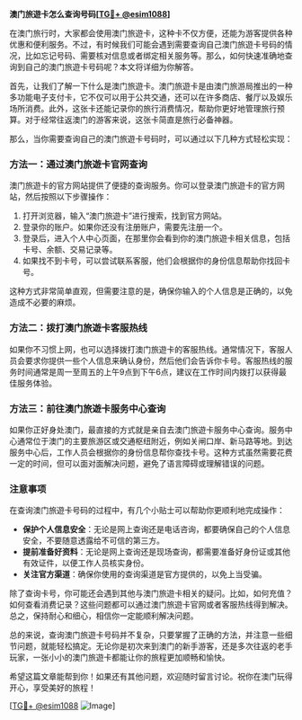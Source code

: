 **澳门旅遊卡怎么查询号码[[TG💪+ @esim1088](https://t.me/s/esim1088)]**

在澳门旅行时，大家都会使用澳门旅遊卡，这种卡不仅方便，还能为游客提供各种优惠和便利服务。不过，有时候我们可能会遇到需要查询自己澳门旅遊卡号码的情况，比如忘记号码、需要核对信息或者绑定相关服务等。那么，如何快速准确地查询到自己的澳门旅遊卡号码呢？本文将详细为你解答。

首先，让我们了解一下什么是澳门旅遊卡。澳门旅遊卡是由澳门旅游局推出的一种多功能电子支付卡，它不仅可以用于公共交通，还可以在许多商店、餐厅以及娱乐场所消费。此外，这张卡还能记录你的旅行消费情况，帮助你更好地管理旅行预算。对于经常往返澳门的游客来说，这张卡简直是旅行必备神器。

那么，当你需要查询自己的澳门旅遊卡号码时，可以通过以下几种方式轻松实现：

### 方法一：通过澳门旅遊卡官网查询

澳门旅遊卡的官方网站提供了便捷的查询服务。你可以登录澳门旅遊卡的官方网站，然后按照以下步骤操作：

1. 打开浏览器，输入“澳门旅遊卡”进行搜索，找到官方网站。
2. 登录你的账户。如果你还没有注册账户，需要先注册一个。
3. 登录后，进入个人中心页面，在那里你会看到你的澳门旅遊卡相关信息，包括卡号、余额、交易记录等。
4. 如果找不到卡号，可以尝试联系客服，他们会根据你的身份信息帮助你找回卡号。

这种方式非常简单直观，但需要注意的是，确保你输入的个人信息是正确的，以免造成不必要的麻烦。

### 方法二：拨打澳门旅遊卡客服热线

如果你不习惯上网，也可以选择拨打澳门旅遊卡的客服热线。通常情况下，客服人员会要求你提供一些个人信息来确认身份，然后他们会告诉你卡号。客服热线的服务时间通常是周一至周五的上午9点到下午6点，建议在工作时间内拨打以获得最佳服务体验。

### 方法三：前往澳门旅遊卡服务中心查询

如果你正好身处澳门，最直接的方式就是亲自去澳门旅遊卡服务中心查询。服务中心通常位于澳门的主要旅游区或交通枢纽附近，例如关闸口岸、新马路等地。到达服务中心后，工作人员会根据你的身份信息帮你查找卡号。这种方式虽然需要花费一定的时间，但可以面对面解决问题，避免了语言障碍或理解错误的问题。

### 注意事项

在查询澳门旅遊卡号码的过程中，有几个小贴士可以帮助你更顺利地完成操作：

- **保护个人信息安全**：无论是网上查询还是电话咨询，都要确保自己的个人信息安全，不要随意透露给不可信的第三方。
- **提前准备好资料**：无论是网上查询还是现场查询，都需要准备好身份证或其他有效证件，以便工作人员核实身份。
- **关注官方渠道**：确保你使用的查询渠道是官方提供的，以免上当受骗。

除了查询卡号，你可能还会遇到其他与澳门旅遊卡相关的疑问。比如，如何充值？如何查看消费记录？这些问题都可以通过澳门旅遊卡官网或者客服热线得到解决。总之，保持耐心和细心，相信你一定能顺利解决问题。

总的来说，查询澳门旅遊卡号码并不复杂，只要掌握了正确的方法，并注意一些细节问题，就能轻松搞定。无论你是初次来到澳门的新手游客，还是多次往返的老手玩家，一张小小的澳门旅遊卡都能让你的旅程更加顺畅和愉快。

希望这篇文章能帮到你！如果还有其他问题，欢迎随时留言讨论。祝你在澳门玩得开心，享受美好的旅程！

[[TG💪+ @esim1088](https://t.me/s/esim1088) ![Image](https://i.postimg.cc/4NQfJmqS/Snipaste-2025-05-13-00-14-12.png)]